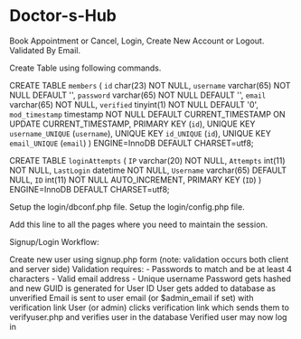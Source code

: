 # Doctor-s-Hub
Book Appointment or Cancel, Login, Create New Account or Logout. Validated By Email.

Create Table using following commands.

CREATE TABLE `members` (
  `id` char(23) NOT NULL,
  `username` varchar(65) NOT NULL DEFAULT '',
  `password` varchar(65) NOT NULL DEFAULT '',
  `email` varchar(65) NOT NULL,
  `verified` tinyint(1) NOT NULL DEFAULT '0',
  `mod_timestamp` timestamp NOT NULL DEFAULT CURRENT_TIMESTAMP ON UPDATE CURRENT_TIMESTAMP,
  PRIMARY KEY (`id`),
  UNIQUE KEY `username_UNIQUE` (`username`),
  UNIQUE KEY `id_UNIQUE` (`id`),
  UNIQUE KEY `email_UNIQUE` (`email`)
) ENGINE=InnoDB DEFAULT CHARSET=utf8;

CREATE TABLE `loginAttempts` (
  `IP` varchar(20) NOT NULL,
  `Attempts` int(11) NOT NULL,
  `LastLogin` datetime NOT NULL,
  `Username` varchar(65) DEFAULT NULL,
  `ID` int(11) NOT NULL AUTO_INCREMENT,
  PRIMARY KEY (`ID`)
) ENGINE=InnoDB DEFAULT CHARSET=utf8;

Setup the login/dbconf.php file.
Setup the login/config.php file.

Add this line to all the pages where you need to maintain the session.
<?php require "login/loginheader.php"; ?>

Signup/Login Workflow:

Create new user using signup.php form (note: validation occurs both client and server side)     Validation requires:        - Passwords to match and be at least 4 characters        - Valid email address        - Unique username
Password gets hashed and new GUID is generated for User ID
User gets added to database as unverified
Email is sent to user email (or $admin_email if set) with verification link
User (or admin) clicks verification link which sends them to verifyuser.php and verifies user in the database
Verified user may now log in
